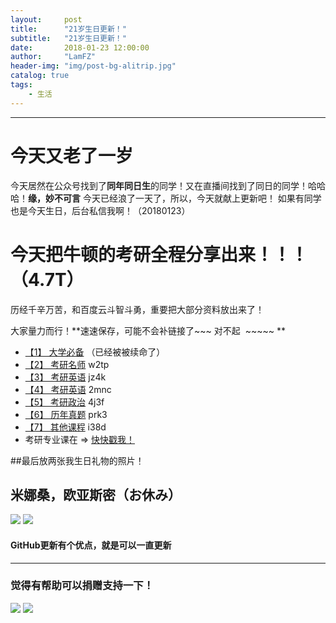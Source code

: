 ```yaml
---
layout:     post
title:      "21岁生日更新！"
subtitle:   "21岁生日更新！"
date:       2018-01-23 12:00:00
author:     "LamFZ"
header-img: "img/post-bg-alitrip.jpg"
catalog: true
tags:
    - 生活
---
```


-------

# 今天又老了一岁
今天居然在公众号找到了**同年同日生**的同学！又在直播间找到了同日的同学！哈哈哈！**缘，妙不可言**
今天已经浪了一天了，所以，今天就献上更新吧！
如果有同学也是今天生日，后台私信我啊！（20180123）

# 今天把牛顿的考研全程分享出来！！！（4.7T）
历经千辛万苦，和百度云斗智斗勇，重要把大部分资料放出来了！

大家量力而行！**速速保存，可能不会补链接了~~~ 对不起  ~~~~~ **

* [【1】 大学必备](https://pan.baidu.com/s/1dHjLgGx) （已经被被续命了）
* [【2】 考研名师](https://pan.baidu.com/s/1pMAoRmN)  w2tp
* [【3】 考研英语](https://pan.baidu.com/s/1c3f3iTU)  jz4k
* [【4】 考研英语](https://pan.baidu.com/s/1dGUSaat)  2mnc
* [【5】 考研政治](https://pan.baidu.com/s/1hud9vQs)  4j3f
* [【6】 历年真题](https://pan.baidu.com/s/1dFRTWo5)  prk3
* [【7】 其他课程](https://pan.baidu.com/s/1dFYF6Tj)  i38d
* 考研专业课在 => [快快戳我！](https://st.im/mjTj)

##最后放两张我生日礼物的照片！
## 米娜桑，欧亚斯密（お休み）
![](http://ww4.sinaimg.cn/large/0060lm7Tly1fnqyyazijxj313e0tkb2a.jpg)
![](http://ww3.sinaimg.cn/large/0060lm7Tly1fnqyy35l3jj313e0tku0x.jpg)

#### GitHub更新有个优点，就是可以一直更新
----------------
### 觉得有帮助可以捐赠支持一下！
![](https://timgsa.baidu.com/timg?image&quality=80&size=b9999_10000&sec=1514739195444&di=773936890dfe86fcf8a25b3db2384433&imgtype=0&src=http%3A%2F%2Fi.zeze.com%2Fattachment%2Fforum%2F201603%2F26%2F104839u04ctdk924k8pbdb.jpeg)
![](http://ww3.sinaimg.cn/large/0060lm7Tly1fnn9mknteij31kg0w3twx.jpg)





